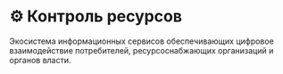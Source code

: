 # ⚙ Контроль ресурсов

Экосистема информационных сервисов обеспечивающих цифровое взаимодействие потребителей, ресурсоснабжающих организаций и органов власти.

